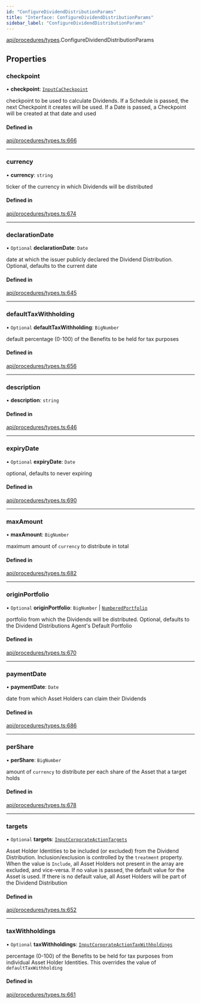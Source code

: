 ```yaml
---
id: "ConfigureDividendDistributionParams"
title: "Interface: ConfigureDividendDistributionParams"
sidebar_label: "ConfigureDividendDistributionParams"
---
```


[api/procedures/types](../../../../../modules/API/Procedures/Types/Types.md).ConfigureDividendDistributionParams

## Properties

### checkpoint

• **checkpoint**: [`InputCaCheckpoint`](../../../../../modules/API/Entities/Asset/Checkpoints/Types/Types.md#inputcacheckpoint)

checkpoint to be used to calculate Dividends. If a Schedule is passed, the next Checkpoint it creates will be used.
  If a Date is passed, a Checkpoint will be created at that date and used

#### Defined in

[api/procedures/types.ts:666](https://github.com/F-OBrien/polymesh-sdk/blob/012f1745/src/api/procedures/types.ts#L666)

___

### currency

• **currency**: `string`

ticker of the currency in which Dividends will be distributed

#### Defined in

[api/procedures/types.ts:674](https://github.com/F-OBrien/polymesh-sdk/blob/012f1745/src/api/procedures/types.ts#L674)

___

### declarationDate

• `Optional` **declarationDate**: `Date`

date at which the issuer publicly declared the Dividend Distribution. Optional, defaults to the current date

#### Defined in

[api/procedures/types.ts:645](https://github.com/F-OBrien/polymesh-sdk/blob/012f1745/src/api/procedures/types.ts#L645)

___

### defaultTaxWithholding

• `Optional` **defaultTaxWithholding**: `BigNumber`

default percentage (0-100) of the Benefits to be held for tax purposes

#### Defined in

[api/procedures/types.ts:656](https://github.com/F-OBrien/polymesh-sdk/blob/012f1745/src/api/procedures/types.ts#L656)

___

### description

• **description**: `string`

#### Defined in

[api/procedures/types.ts:646](https://github.com/F-OBrien/polymesh-sdk/blob/012f1745/src/api/procedures/types.ts#L646)

___

### expiryDate

• `Optional` **expiryDate**: `Date`

optional, defaults to never expiring

#### Defined in

[api/procedures/types.ts:690](https://github.com/F-OBrien/polymesh-sdk/blob/012f1745/src/api/procedures/types.ts#L690)

___

### maxAmount

• **maxAmount**: `BigNumber`

maximum amount of `currency` to distribute in total

#### Defined in

[api/procedures/types.ts:682](https://github.com/F-OBrien/polymesh-sdk/blob/012f1745/src/api/procedures/types.ts#L682)

___

### originPortfolio

• `Optional` **originPortfolio**: `BigNumber` \| [`NumberedPortfolio`](../../../../../classes/API/Entities/NumberedPortfolio/NumberedPortfolio.md)

portfolio from which the Dividends will be distributed. Optional, defaults to the Dividend Distributions Agent's Default Portfolio

#### Defined in

[api/procedures/types.ts:670](https://github.com/F-OBrien/polymesh-sdk/blob/012f1745/src/api/procedures/types.ts#L670)

___

### paymentDate

• **paymentDate**: `Date`

date from which Asset Holders can claim their Dividends

#### Defined in

[api/procedures/types.ts:686](https://github.com/F-OBrien/polymesh-sdk/blob/012f1745/src/api/procedures/types.ts#L686)

___

### perShare

• **perShare**: `BigNumber`

amount of `currency` to distribute per each share of the Asset that a target holds

#### Defined in

[api/procedures/types.ts:678](https://github.com/F-OBrien/polymesh-sdk/blob/012f1745/src/api/procedures/types.ts#L678)

___

### targets

• `Optional` **targets**: [`InputCorporateActionTargets`](../../../../../modules/Types/Types.md#inputcorporateactiontargets)

Asset Holder Identities to be included (or excluded) from the Dividend Distribution. Inclusion/exclusion is controlled by the `treatment`
  property. When the value is `Include`, all Asset Holders not present in the array are excluded, and vice-versa. If no value is passed,
  the default value for the Asset is used. If there is no default value, all Asset Holders will be part of the Dividend Distribution

#### Defined in

[api/procedures/types.ts:652](https://github.com/F-OBrien/polymesh-sdk/blob/012f1745/src/api/procedures/types.ts#L652)

___

### taxWithholdings

• `Optional` **taxWithholdings**: [`InputCorporateActionTaxWithholdings`](../../../../../modules/Types/Types.md#inputcorporateactiontaxwithholdings)

percentage (0-100) of the Benefits to be held for tax purposes from individual Asset Holder Identities.
  This overrides the value of `defaultTaxWithholding`

#### Defined in

[api/procedures/types.ts:661](https://github.com/F-OBrien/polymesh-sdk/blob/012f1745/src/api/procedures/types.ts#L661)
